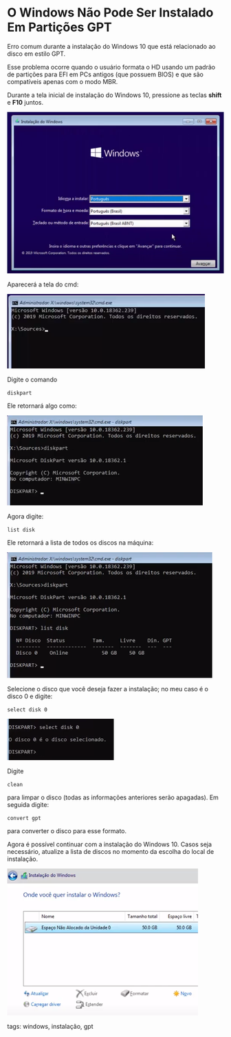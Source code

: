 # O Windows Não Pode Ser Instalado Em Partições GPT

Erro comum durante a instalação do Windows 10 que está relacionado ao disco em estilo GPT.

Esse problema ocorre quando o usuário formata o HD usando um padrão de partições para EFI em PCs antigos (que possuem BIOS) e que são compatíveis apenas com o modo MBR.

Durante a tela inicial de instalação do Windows 10, pressione as teclas **shift** e **F10** juntos.

![tela inicial instalação](img/p0000-0.png)

Aparecerá a tela do cmd:

![cmd](img/p0000-1.png)

Digite o comando

```
diskpart
```

Ele retornará algo como:

![diskpart](img/p0000-2.png)

Agora digite:

```
list disk
```

Ele retornará a lista de todos os discos na máquina:

![list disk](img/p0000-3.png)

Selecione o disco que você deseja fazer a instalação; no meu caso é o disco 0 e digite:

```
select disk 0
```

![disco 0](img/p0000-4.png)

Digite 

```
clean
```

para limpar o disco (todas as informações anteriores serão apagadas). Em seguida digite:

```
convert gpt
```

para converter o disco para esse formato.

Agora é possível continuar com a instalação do Windows 10. Casos seja necessário, atualize a lista de discos no momento da escolha do local de instalação.

![local instalação](img/p0000-5.png)

tags: windows, instalação, gpt
